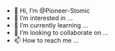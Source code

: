 - 👋 Hi, I’m @Pioneer-Stomic
- 👀 I’m interested in ...
- 🌱 I’m currently learning ...
- 💞️ I’m looking to collaborate on ...
- 📫 How to reach me ...

<!---
Pioneer-Stomic/Pioneer-Stomic is a ✨ special ✨ repository because its `README.md` (this file) appears on your GitHub profile.
You can click the Preview link to take a look at your changes.
--->

